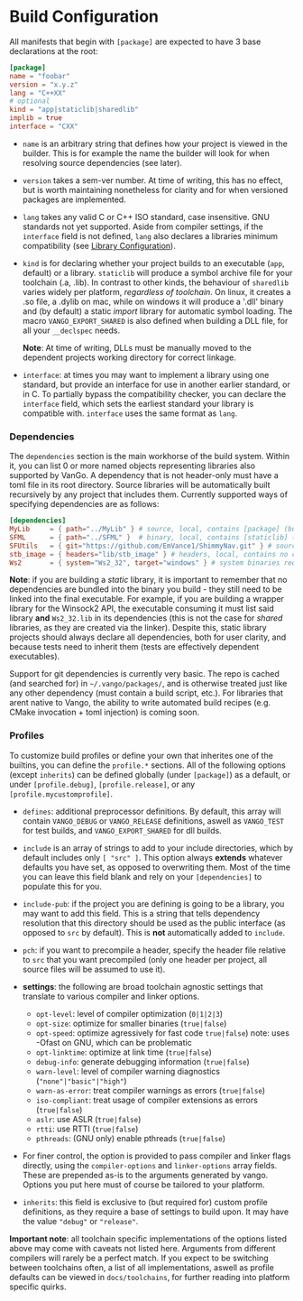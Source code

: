 # Build Configuration
All manifests that begin with `[package]` are expected to have 3 base declarations at the root:
```toml
[package]
name = "foobar"
version = "x.y.z"
lang = "C++XX"
# optional
kind = "app|staticlib|sharedlib"
implib = true
interface = "CXX"
```
- `name` is an arbitrary string that defines how your project is viewed in the builder. This is for example the name the builder will look for when resolving source dependencies (see later).
- `version` takes a sem-ver number. At time of writing, this has no effect, but is worth maintaining nonetheless for clarity and for when versioned packages are implemented.
- `lang` takes any valid C or C++ ISO standard, case insensitive. GNU standards not yet supported. Aside from compiler settings, if the `interface` field is not defined, `lang` also declares a libraries minimum compatibility (see [Library Configuration](libraries.md)).
- `kind` is for declaring whether your project builds to an executable (`app`, default) or a library. `staticlib` will produce a symbol archive file for your toolchain (.a, .lib). In contrast to other kinds, the behaviour of `sharedlib` varies widely per platform, *regardless of toolchain*. On linux, it creates a .so file, a .dylib on mac, while on windows it will produce a '.dll' binary and (by default) a static *import* library for automatic symbol loading. The macro `VANGO_EXPORT_SHARED` is also defined when building a DLL file, for all your `__declspec` needs.

    **Note**: At time of writing, DLLs must be manually moved to the dependent projects working directory for correct linkage.

- `interface`: at times you may want to implement a library using one standard, but provide an interface for use in another earlier standard, or in C. To partially bypass the compatibility checker, you can declare the `interface` field, which sets the earliest standard your library is compatible with. `interface` uses the same format as `lang`.

### Dependencies
The `dependencies` section is the main workhorse of the build system. Within it, you can list 0 or more named objects representing libraries also supported by VanGo. A dependency that is not header-only must have a toml file in its root directory. Source libraries will be automatically built recursively by any project that includes them. Currently supported ways of specifying dependencies are as follows:
```toml
[dependencies]
MyLib     = { path="../MyLib" } # source, local, contains [package] (build) toml-config
SFML      = { path="../SFML" }  # binary, local, contains [staticlib] (prebuilt) toml-config
SFUtils   = { git="https://github.com/EmVance1/ShimmyNav.git" } # source, remote, contains [package] toml-config
stb_image = { headers="lib/stb_image" } # headers, local, contains no config
Ws2       = { system="Ws2_32", target="windows" } # system binaries require no config
```
**Note**: if you are building a *static* library, it is important to remember that no dependencies are bundled into the binary you build - they still need to be linked into the final executable. For example, if you are building a wrapper library for the Winsock2 API, the executable consuming it must list said library **and** `Ws2_32.lib` in its dependencies (this is not the case for *shared* libraries, as they are created via the linker). Despite this, static library projects should always declare all dependencies, both for user clarity, and because tests need to inherit them (tests are effectively dependent executables).

Support for git dependencies is currently very basic. The repo is cached (and searched for) in `~/.vango/packages/`, and is otherwise treated just like any other dependency (must contain a build script, etc.). For libraries that arent native to Vango, the ability to write automated build recipes (e.g. CMake invocation + toml injection) is coming soon.

### Profiles
To customize build profiles or define your own that inherites one of the builtins, you can define the `profile.*` sections. All of the following options (except `inherits`) can be defined globally (under `[package]`) as a default, or under `[profile.debug]`, `[profile.release]`, or any `[profile.mycustomprofile]`.

- `defines`: additional preprocessor definitions. By default, this array will contain `VANGO_DEBUG` or `VANGO_RELEASE` definitions, aswell as `VANGO_TEST` for test builds, and `VANGO_EXPORT_SHARED` for dll builds.
- `include` is an array of strings to add to your include directories, which by default includes only `[ "src" ]`. This option always **extends** whatever defaults you have set, as opposed to overwriting them. Most of the time you can leave this field blank and rely on your `[dependencies]` to populate this for you.
- `include-pub`: if the project you are defining is going to be a library, you may want to add this field. This is a string that tells dependency resolution that this directory should be used as the public interface (as opposed to `src` by default). This is **not** automatically added to `include`.
- `pch`: if you want to precompile a header, specify the header file relative to `src` that you want precompiled (only one header per project, all source files will be assumed to use it).
- **settings**: the following are broad toolchain agnostic settings that translate to various compiler and linker options.
    * `opt-level`: level of compiler optimization (`0|1|2|3`)
    * `opt-size`: optimize for smaller binaries (`true|false`)
    * `opt-speed`: optimize agressively for fast code `true|false`) note: uses -Ofast on GNU, which can be problematic
    * `opt-linktime`: optimize at link time (`true|false`)
    * `debug-info`: generate debugging information (`true|false`)
    * `warn-level`: level of compiler warning diagnostics (`"none"|"basic"|"high"`)
    * `warn-as-error`: treat compiler warnings as errors (`true|false`)
    * `iso-compliant`: treat usage of compiler extensions as errors (`true|false`)
    * `aslr`: use ASLR (`true|false`)
    * `rtti`: use RTTI (`true|false`)
    * `pthreads`: (GNU only) enable pthreads (`true|false`)

- For finer control, the option is provided to pass compiler and linker flags directly, using the `compiler-options` and `linker-options` array fields. These are prepended as-is to the arguments generated by vango. Options you put here must of course be tailored to your platform.
- `inherits`: this field is exclusive to (but required for) custom profile definitions, as they require a base of settings to build upon. It may have the value `"debug"` or `"release"`.

**Important note**: all toolchain specific implementations of the options listed above may come with caveats not listed here. Arguments from different compilers will rarely be a perfect match. If you expect to be switching between toolchains often, a list of all implementations, aswell as profile defaults can be viewed in `docs/toolchains`, for further reading into platform specific quirks.

